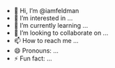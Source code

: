 - 👋 Hi, I’m @iamfeldman
- 👀 I’m interested in ...
- 🌱 I’m currently learning ...
- 💞️ I’m looking to collaborate on ...
- 📫 How to reach me ...
- 😄 Pronouns: ...
- ⚡ Fun fact: ...

<!---
iamfeldman/iamfeldman is a ✨ special ✨ repository because its `README.md` (this file) appears on your GitHub profile.
You can click the Preview link to take a look at your changes.
--->
